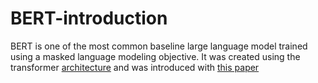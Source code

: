 # BERT-introduction

BERT is one of the most common baseline large language model trained using a masked language modeling objective. It was created using the transformer [architecture](https://arxiv.org/abs/1706.03762) and was introduced with [this paper](https://arxiv.org/abs/1810.04805)

